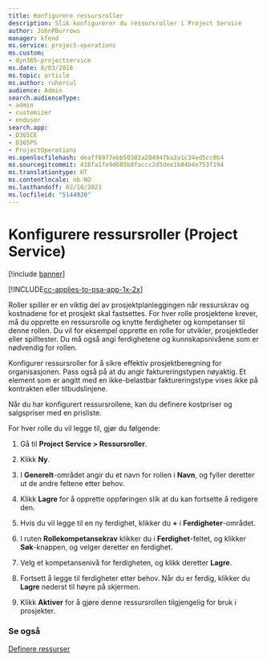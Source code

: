 ```yaml
---
title: Konfigurere ressursroller
description: Slik konfigurerer du ressursroller i Project Service
author: JohnPBurrows
manager: kfend
ms.service: project-operations
ms.custom:
- dyn365-projectservice
ms.date: 8/03/2018
ms.topic: article
ms.author: ruhercul
audience: Admin
search.audienceType:
- admin
- customizer
- enduser
search.app:
- D365CE
- D365PS
- ProjectOperations
ms.openlocfilehash: deaff0977ebb50382a28494fba2a1c34ed5cc9b4
ms.sourcegitcommit: 418fa1fe9d605b8faccc2d5dee1b04b4e753f194
ms.translationtype: HT
ms.contentlocale: nb-NO
ms.lasthandoff: 02/10/2021
ms.locfileid: "5144920"
---
```

# <a name="configure-resource-roles-project-service"></a>Konfigurere ressursroller (Project Service)

[!include [banner](../includes/psa-now-project-operations.md)]

[!INCLUDE[cc-applies-to-psa-app-1x-2x](../includes/cc-applies-to-psa-app-1x-2x.md)]

Roller spiller er en viktig del av prosjektplanleggingen når ressurskrav og kostnadene for et prosjekt skal fastsettes. For hver rolle prosjektene krever, må du opprette en ressursrolle og knytte ferdigheter og kompetanser til denne rollen. Du vil for eksempel opprette en rolle for utvikler, prosjektleder eller spilltester. Du må også angi ferdighetene og kunnskapsnivåene som er nødvendig for rollen.  
  
 Konfigurer ressursroller for å sikre effektiv prosjektberegning for organisasjonen.  Pass også på at du angir faktureringstypen nøyaktig. Et element som er angitt med en ikke-belastbar faktureringstype vises ikke på kontrakten eller tilbudslinjene.  
  
 Når du har konfigurert ressursrollene, kan du definere kostpriser og salgspriser med en prisliste.  
  
 For hver rolle du vil legge til, gjør du følgende:  
  
1.  Gå til **Project Service > Ressursroller**.  
  
2.  Klikk **Ny**.  
  
3.  I **Generelt**-området angir du et navn for rollen i **Navn**, og fyller deretter ut de andre feltene etter behov.  
  
4.  Klikk **Lagre** for å opprette oppføringen slik at du kan fortsette å redigere den.  
  
5.  Hvis du vil legge til en ny ferdighet, klikker du **+** i **Ferdigheter**-området.  
  
6.  I ruten **Rollekompetansekrav** klikker du i **Ferdighet**-feltet, og klikker **Søk**-knappen, og velger deretter en ferdighet.  
  
7.  Velg et kompetansenivå for ferdigheten, og klikk deretter **Lagre**.  
  
8.  Fortsett å legge til ferdigheter etter behov. Når du er ferdig, klikker du **Lagre** nederst til høyre på skjermen.  
  
9. Klikk **Aktiver** for å gjøre denne ressursrollen tilgjengelig for bruk i prosjekter.  
  
### <a name="see-also"></a>Se også  
 [Definere ressurser](../psa/set-up-resources.md)
